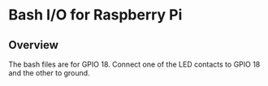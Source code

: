Bash I/O for Raspberry Pi
=========================

Overview
--------

The bash files are for GPIO 18. Connect one of the LED contacts to GPIO 18 and the other to ground.

